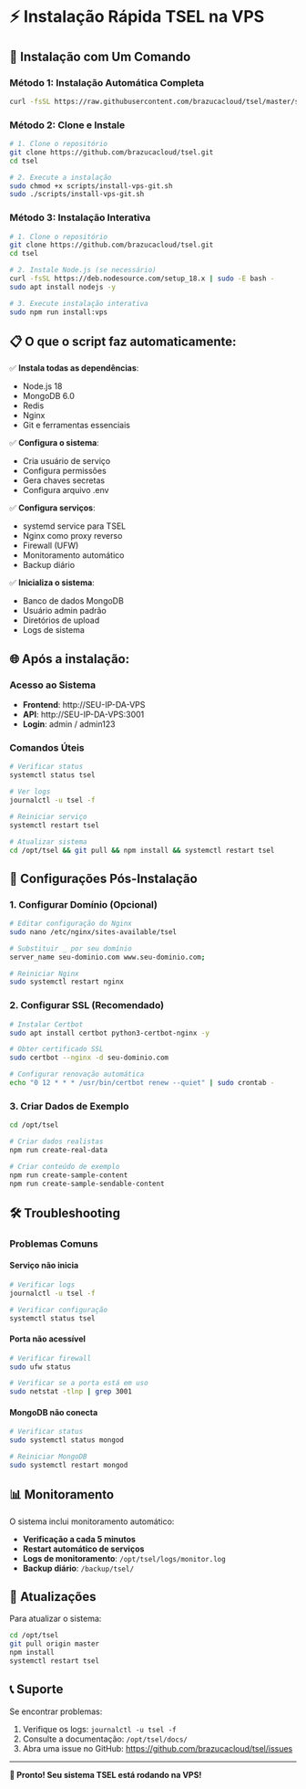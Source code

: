 # ⚡ Instalação Rápida TSEL na VPS

## 🚀 Instalação com Um Comando

### Método 1: Instalação Automática Completa
```bash
curl -fsSL https://raw.githubusercontent.com/brazucacloud/tsel/master/scripts/install-vps-git.sh | sudo bash
```

### Método 2: Clone e Instale
```bash
# 1. Clone o repositório
git clone https://github.com/brazucacloud/tsel.git
cd tsel

# 2. Execute a instalação
sudo chmod +x scripts/install-vps-git.sh
sudo ./scripts/install-vps-git.sh
```

### Método 3: Instalação Interativa
```bash
# 1. Clone o repositório
git clone https://github.com/brazucacloud/tsel.git
cd tsel

# 2. Instale Node.js (se necessário)
curl -fsSL https://deb.nodesource.com/setup_18.x | sudo -E bash -
sudo apt install nodejs -y

# 3. Execute instalação interativa
sudo npm run install:vps
```

## 📋 O que o script faz automaticamente:

✅ **Instala todas as dependências**:
- Node.js 18
- MongoDB 6.0
- Redis
- Nginx
- Git e ferramentas essenciais

✅ **Configura o sistema**:
- Cria usuário de serviço
- Configura permissões
- Gera chaves secretas
- Configura arquivo .env

✅ **Configura serviços**:
- systemd service para TSEL
- Nginx como proxy reverso
- Firewall (UFW)
- Monitoramento automático
- Backup diário

✅ **Inicializa o sistema**:
- Banco de dados MongoDB
- Usuário admin padrão
- Diretórios de upload
- Logs de sistema

## 🌐 Após a instalação:

### Acesso ao Sistema
- **Frontend**: http://SEU-IP-DA-VPS
- **API**: http://SEU-IP-DA-VPS:3001
- **Login**: admin / admin123

### Comandos Úteis
```bash
# Verificar status
systemctl status tsel

# Ver logs
journalctl -u tsel -f

# Reiniciar serviço
systemctl restart tsel

# Atualizar sistema
cd /opt/tsel && git pull && npm install && systemctl restart tsel
```

## 🔧 Configurações Pós-Instalação

### 1. Configurar Domínio (Opcional)
```bash
# Editar configuração do Nginx
sudo nano /etc/nginx/sites-available/tsel

# Substituir _ por seu domínio
server_name seu-dominio.com www.seu-dominio.com;

# Reiniciar Nginx
sudo systemctl restart nginx
```

### 2. Configurar SSL (Recomendado)
```bash
# Instalar Certbot
sudo apt install certbot python3-certbot-nginx -y

# Obter certificado SSL
sudo certbot --nginx -d seu-dominio.com

# Configurar renovação automática
echo "0 12 * * * /usr/bin/certbot renew --quiet" | sudo crontab -
```

### 3. Criar Dados de Exemplo
```bash
cd /opt/tsel

# Criar dados realistas
npm run create-real-data

# Criar conteúdo de exemplo
npm run create-sample-content
npm run create-sample-sendable-content
```

## 🛠️ Troubleshooting

### Problemas Comuns

#### Serviço não inicia
```bash
# Verificar logs
journalctl -u tsel -f

# Verificar configuração
systemctl status tsel
```

#### Porta não acessível
```bash
# Verificar firewall
sudo ufw status

# Verificar se a porta está em uso
sudo netstat -tlnp | grep 3001
```

#### MongoDB não conecta
```bash
# Verificar status
sudo systemctl status mongod

# Reiniciar MongoDB
sudo systemctl restart mongod
```

## 📊 Monitoramento

O sistema inclui monitoramento automático:
- **Verificação a cada 5 minutos**
- **Restart automático de serviços**
- **Logs de monitoramento**: `/opt/tsel/logs/monitor.log`
- **Backup diário**: `/backup/tsel/`

## 🔄 Atualizações

Para atualizar o sistema:
```bash
cd /opt/tsel
git pull origin master
npm install
systemctl restart tsel
```

## 📞 Suporte

Se encontrar problemas:
1. Verifique os logs: `journalctl -u tsel -f`
2. Consulte a documentação: `/opt/tsel/docs/`
3. Abra uma issue no GitHub: https://github.com/brazucacloud/tsel/issues

---

**🎉 Pronto! Seu sistema TSEL está rodando na VPS!** 